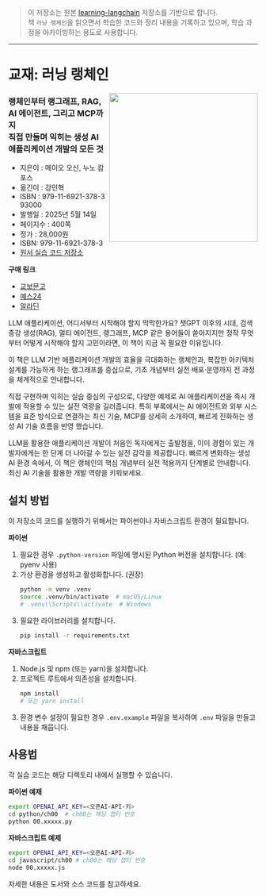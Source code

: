 > 이 저장소는 원본 [learning-langchain](https://github.com/langchain-ai/learning-langchain) 저장소를 기반으로 합니다.  
> 책 ```러닝 랭체인```을 읽으면서 학습한 코드와 정리 내용을 기록하고 있으며, 학습 과정을 아카이빙하는 용도로 사용합니다.


--- 

# 교재: 러닝 랭체인
<img align="right" src="./cover.png" width="300px">

### 랭체인부터 랭그래프, RAG, AI 에이전트, 그리고 MCP까지<br>직접 만들며 익히는 생성 AI 애플리케이션 개발의 모든 것

* 지은이 : 메이오 오신, 누노 캄포스 
* 옮긴이 : 강민혁
* ISBN :  979-11-6921-378-3  93000
* 발행일 : 2025년 5월 14일
* 페이지수 : 400쪽
* 정가 : 28,000원
* ISBN: 979-11-6921-378-3
* [원서 실습 코드 저장소](https://github.com/langchain-ai/learning-langchain)


**구매 링크**
* [교보문고](https://product.kyobobook.co.kr/detail/S000216453776)
* [예스24](https://www.yes24.com/product/goods/146327472)
* [알라딘](https://www.aladin.co.kr/shop/wproduct.aspx?ItemId=363882755)


LLM 애플리케이션, 어디서부터 시작해야 할지 막막한가요?
챗GPT 이후의 시대, 검색 증강 생성(RAG), 멀티 에이전트, 랭그래프, MCP 같은 용어들이 쏟아지지만
정작 무엇부터 어떻게 시작해야 할지 고민이라면,
이 책이 지금 꼭 필요한 이유입니다.

이 책은 LLM 기반 애플리케이션 개발의 효율을 극대화하는 랭체인과, 복잡한 아키텍처 설계를 가능하게 하는 랭그래프를 중심으로, 기초 개념부터 실전 배포·운영까지 전 과정을 체계적으로 안내합니다. 

직접 구현하며 익히는 실습 중심의 구성으로, 다양한 예제로  AI 애플리케이션을 즉시 개발에 적용할 수 있는 실전 역량을 길러줍니다. 특히 부록에서는 AI 에이전트와 외부 시스템을 표준 방식으로 연결하는 최신 기술, MCP를 상세히 소개하여, 빠르게 진화하는 생성 AI 기술 흐름을 반영 했습니다. 

LLM을 활용한 애플리케이션 개발이 처음인 독자에게는 출발점을, 이미 경험이 있는 개발자에게는 한 단계 더 나아갈 수 있는 실전 감각을 제공합니다. 빠르게 변화하는 생성 AI 환경 속에서, 이 책은 랭체인의 핵심 개념부터 실전 적용까지 단계별로 안내합니다. 최신 AI 기술을 활용한 개발 역량을 키워보세요.



## 설치 방법

이 저장소의 코드를 실행하기 위해서는 파이썬이나 자바스크립트 환경이 필요합니다.

**파이썬**

1.  필요한 경우 `.python-version` 파일에 명시된 Python 버전을 설치합니다. (예: pyenv 사용)
2.  가상 환경을 생성하고 활성화합니다. (권장)
    ```bash
    python -m venv .venv
    source .venv/bin/activate  # macOS/Linux
    # .venv\\Scripts\\activate  # Windows
    ```
3.  필요한 라이브러리를 설치합니다.
    ```bash
    pip install -r requirements.txt
    ```

**자바스크립트**

1.  Node.js 및 npm (또는 yarn)을 설치합니다.
2.  프로젝트 루트에서 의존성을 설치합니다.
    ```bash
    npm install
    # 또는 yarn install
    ```
3.  환경 변수 설정이 필요한 경우 `.env.example` 파일을 복사하여 `.env` 파일을 만들고 내용을 채웁니다.


## 사용법

각 실습 코드는 해당 디렉토리 내에서 실행할 수 있습니다.

**파이썬 예제**

```bash
export OPENAI_API_KEY=<오픈AI-API-키>
cd python/ch00  # ch00는 해당 챕터 번호
python 00.xxxxx.py
```

**자바스크립트 예제**

```bash
export OPENAI_API_KEY=<오픈AI-API-키>
cd javascript/ch00 # ch00는 해당 챕터 번호
node 00.xxxxx.js
```

자세한 내용은 도서와 소스 코드를 참고하세요. 